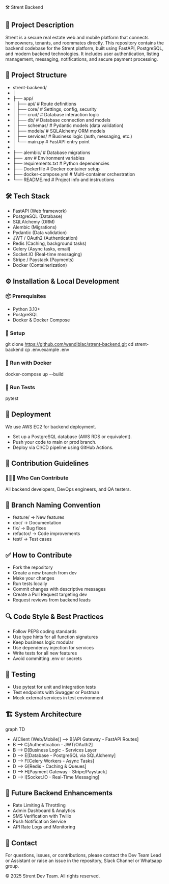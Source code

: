 🛠️ Strent Backend

## 🧾 Project Description
Strent is a secure real estate web and mobile platform that connects homeowners, tenants, and roommates directly. This repository contains the backend codebase for the Strent platform, built using FastAPI, PostgreSQL, and modern backend technologies. It includes user authentication, listing management, messaging, notifications, and secure payment processing.


## 📁 Project Structure
- strent-backend/
- │
- ├── app/
- │   ├── api/                    # Route definitions
- │   ├── core/                   # Settings, config, security
- │   ├── crud/                   # Database interaction logic
- │   ├── db/                     # Database connection and models
- │   ├── schemas/                # Pydantic models (data validation)
- │   ├── models/                 # SQLAlchemy ORM models
- │   ├── services/               # Business logic (auth, messaging, etc.)
- │   └── main.py                 # FastAPI entry point
- │
- ├── alembic/                   # Database migrations
- ├── .env                       # Environment variables
- ├── requirements.txt           # Python dependencies
- ├── Dockerfile                 # Docker container setup
- ├── docker-compose.yml         # Multi-container orchestration
- └── README.md                  # Project info and instructions

## 🛠️ Tech Stack
- FastAPI (Web framework)
- PostgreSQL (Database)
- SQLAlchemy (ORM)
- Alembic (Migrations)
- Pydantic (Data validation)
- JWT / OAuth2 (Authentication)
- Redis (Caching, background tasks)
- Celery (Async tasks, email)
- Socket.IO (Real-time messaging)
- Stripe / Paystack (Payments)
- Docker (Containerization)

## ⚙️ Installation & Local Development
### 📦 Prerequisites
- Python 3.10+
- PostgreSQL
- Docker & Docker Compose

### 🔧 Setup
git clone https://github.com/wendiblac/strent-backend.git
cd strent-backend
cp .env.example .env

### 🐳 Run with Docker
docker-compose up --build

### 🧪 Run Tests
pytest

## 🚀 Deployment
We use AWS EC2 for backend deployment.
- Set up a PostgreSQL database (AWS RDS or equivalent).
- Push your code to main or prod branch.
- Deploy via CI/CD pipeline using GitHub Actions.


## 🧭 Contribution Guidelines
### 🧑‍🤝‍🧑 Who Can Contribute
All backend developers, DevOps engineers, and QA testers.

## 📌 Branch Naming Convention
- feature/<name>     → New features
- doc/<name>         → Documentation
- fix/<name>         → Bug fixes
- refactor/<name>    → Code improvements
- test/<name>        → Test cases

## ✅ How to Contribute
- Fork the repository
- Create a new branch from dev
- Make your changes
- Run tests locally
- Commit changes with descriptive messages
- Create a Pull Request targeting dev
- Request reviews from backend leads

## 🔍 Code Style & Best Practices
- Follow PEP8 coding standards
- Use type hints for all function signatures
- Keep business logic modular
- Use dependency injection for services
- Write tests for all new features
- Avoid committing .env or secrets


## 🧪 Testing
- Use pytest for unit and integration tests
- Test endpoints with Swagger or Postman
- Mock external services in test environment

## 🏗 System Architecture
graph TD
- A[Client (Web/Mobile)] --> B[API Gateway - FastAPI Routes]
- B --> C[Authentication - JWT/OAuth2]
- B --> D[Business Logic - Services Layer
- D --> E[Database - PostgreSQL via SQLAlchemy]
- D --> F[Celery Workers - Async Tasks]
- D --> G[Redis - Caching & Queues]
- D --> H[Payment Gateway - Stripe/Paystack]
- D --> I[Socket.IO - Real-Time Messaging]


## 🔮 Future Backend Enhancements
- Rate Limiting & Throttling
- Admin Dashboard & Analytics
- SMS Verification with Twilio
- Push Notification Service
- API Rate Logs and Monitoring

## 🤝 Contact
For questions, issues, or contributions, please contact the Dev Team Lead or Assistant or raise an issue in the repository, Slack Channel or Whatsapp group.

© 2025 Strent Dev Team. All rights reserved.

